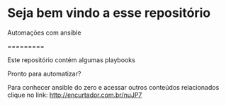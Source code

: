# Seja bem vindo a esse repositório

Automações com ansible

=========

Este repositório contém algumas playbooks 

Pronto para automatizar?

Para conhecer ansible do zero e acessar outros conteúdos relacionados clique no link:
http://encurtador.com.br/nuJP7
